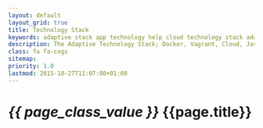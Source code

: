 ```yaml
---
layout: default
layout_grid: true
title: Technology Stack
keywords: adaptive stack app technology help cloud technology stack adaptive cloud
description: The Adaptive Technology Stack; Docker, Vagrant, Cloud, Java, Spring, REST, TypeScript, JavaScript, HTML5, iOS, Android, Windows, Linux & OSX. Full Stack Developer heaven to bring you powerful App development tools.
class: fa fa-cogs
sitemap:
priority: 1.0
lastmod: 2015-10-27T11:07:00+01:00
---
```


<h1><i class="{{ page.class }}" style="width: 55px;">{{ page_class_value }}</i> {{page.title}}</h1>